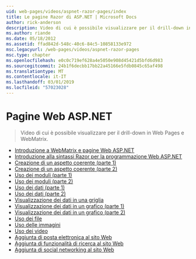 ```yaml
---
uid: web-pages/videos/aspnet-razor-pages/index
title: Le pagine Razor di ASP.NET | Microsoft Docs
author: rick-anderson
description: Video di cui è possibile visualizzare per il drill-down in Web Pages e WebMatrix.
ms.author: riande
ms.date: 05/18/2012
ms.assetid: ffad842d-548c-40c6-84c5-10858133e972
msc.legacyurl: /web-pages/videos/aspnet-razor-pages
msc.type: chapter
ms.openlocfilehash: e0c0c719ef628a4e5050e908d45421d5bfd6d983
ms.sourcegitcommit: 24b1f6decbb17bb22a45166e5fdb0845c65af498
ms.translationtype: MT
ms.contentlocale: it-IT
ms.lasthandoff: 03/01/2019
ms.locfileid: "57023028"
---
```

<a name="aspnet-web-pages"></a>Pagine Web ASP.NET
=================
> Video di cui è possibile visualizzare per il drill-down in Web Pages e WebMatrix.


- [Introduzione a WebMatrix e pagine Web ASP.NET](getting-started-with-webmatrix-and-aspnet-web-pages.md)
- [Introduzione alla sintassi Razor per la programmazione Web ASP.NET](introduction-to-aspnet-web-programming-using-the-razor-syntax.md)
- [Creazione di un aspetto coerente (parte 1)](creating-a-consistent-look-part-1.md)
- [Creazione di un aspetto coerente (parte 2)](creating-a-consistent-look-part-2.md)
- [Uso dei moduli (parte 1)](working-with-forms-part-1.md)
- [Uso dei moduli (parte 2)](working-with-forms-part-2.md)
- [Uso dei dati (parte 1)](working-with-data-part-1.md)
- [Uso dei dati (parte 2)](working-with-data-part-2.md)
- [Visualizzazione dei dati in una griglia](displaying-data-in-a-grid.md)
- [Visualizzazione dei dati in un grafico (parte 1)](displaying-data-in-a-chart-part-1.md)
- [Visualizzazione dei dati in un grafico (parte 2)](displaying-data-in-a-chart-part-2.md)
- [Uso dei file](working-with-files.md)
- [Uso delle immagini](working-with-images.md)
- [Uso dei video](working-with-video.md)
- [Aggiunta di posta elettronica al sito Web](adding-email-to-your-web-site.md)
- [Aggiunta di funzionalità di ricerca al sito Web](adding-search-to-your-web-site.md)
- [Aggiunta di social networking al sito Web](adding-social-networking-to-your-website.md)
